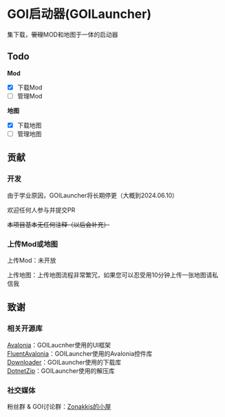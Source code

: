 # GOI启动器(GOILauncher)
集下载，~~管理~~MOD和地图于一体的启动器

## Todo
**Mod**
- [x] 下载Mod
- [ ] 管理Mod

**地图**
- [x] 下载地图
- [ ] 管理地图

## 贡献
### 开发
由于学业原因，GOILauncher将长期停更（大概到2024.06.10）

欢迎任何人参与并提交PR

~~本项目基本无任何注释（以后会补充）~~
### 上传Mod或地图
上传Mod：未开放

上传地图：上传地图流程非常繁冗，如果您可以忍受用10分钟上传一张地图请私信我

## 致谢

### 相关开源库
[Avalonia](https://github.com/AvaloniaUI/Avalonia)：GOILaucnher使用的UI框架<br/>
[FluentAvalonia](https://github.com/amwx/FluentAvalonia)：GOILauncher使用的Avalonia控件库<br/>
[Downloader](https://github.com/bezzad/Downloader)：GOILauncher使用的下载库<br/>
[DotnetZip](https://github.com/haf/DotNetZip.Semverd)：GOILauncher使用的解压库<br/>

### 社交媒体

粉丝群 & GOI讨论群：[Zonakkis的小屋](http://qm.qq.com/cgi-bin/qm/qr?_wv=1027&k=Tdu-hw5x3xi3xWcM0_UwP-7wYit3ycvu&authKey=3xb70agTfheFW%2F7dGiiF6u4LyVNy%2FPDRvQpLkOOxs88Ee0gDJmAGr%2B%2BgAraM25y4&noverify=0&group_code=655101626)


 
